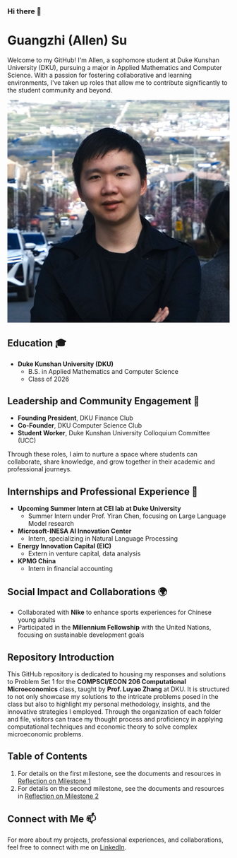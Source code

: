 ### Hi there 👋

# Guangzhi (Allen) Su

Welcome to my GitHub! I'm Allen, a sophomore student at Duke Kunshan University (DKU), pursuing a major in Applied Mathematics and Computer Science. With a passion for fostering collaborative and learning environments, I've taken up roles that allow me to contribute significantly to the student community and beyond.

![Profile Image](profile.jpg)

## Education 🎓

- **Duke Kunshan University (DKU)**
  - B.S. in Applied Mathematics and Computer Science
  - Class of 2026

## Leadership and Community Engagement 🌟

- **Founding President**, DKU Finance Club
- **Co-Founder**, DKU Computer Science Club
- **Student Worker**, Duke Kunshan University Colloquium Committee (UCC)

Through these roles, I aim to nurture a space where students can collaborate, share knowledge, and grow together in their academic and professional journeys.

## Internships and Professional Experience 💼

- **Upcoming Summer Intern at CEI lab at Duke University**
  - Summer Intern under Prof. Yiran Chen, focusing on Large Language Model research
- **Microsoft-INESA AI Innovation Center**
  - Intern, specializing in Natural Language Processing
- **Energy Innovation Capital (EIC)**
  - Extern in venture capital, data analysis
- **KPMG China**
  - Intern in financial accounting

## Social Impact and Collaborations 🌍

- Collaborated with **Nike** to enhance sports experiences for Chinese young adults
- Participated in the **Millennium Fellowship** with the United Nations, focusing on sustainable development goals

## Repository Introduction
This GitHub repository is dedicated to housing my responses and solutions to Problem Set 1 for the **COMPSCI/ECON 206 Computational Microeconomics** class, taught by **Prof. Luyao Zhang** at DKU. It is structured to not only showcase my solutions to the intricate problems posed in the class but also to highlight my personal methodology, insights, and the innovative strategies I employed. Through the organization of each folder and file, visitors can trace my thought process and proficiency in applying computational techniques and economic theory to solve complex microeconomic problems.

## Table of Contents

1. For details on the first milestone, see the documents and resources in [Reflection on Milestone 1](./CSEcon/)
2. For details on the second milestone, see the documents and resources in [Reflection on Milestone 2](./Advance_CSEcon/)


## Connect with Me 📫

For more about my projects, professional experiences, and collaborations, feel free to connect with me on [LinkedIn](https://www.linkedin.com/in/allen-guangzhi-su-苏广智-613070244/).

